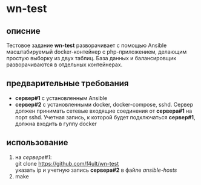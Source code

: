 # wn-test

## описние

Тестовое задание **wn-test** разворачивает с помощью Ansible масштабируемый docker-контейнер с php-приложением, делающим простую выборку из двух таблиц. База данных и балансировщик разворачиваются в отдельных контейнерах.

## предварительные требования

- **сервер\#1** с установленным Ansible
- **сервер\#2** с установленными docker, docker-compose, sshd. Сервер должен принимать сетевые входящие соединения от **сервера\#1** на порт sshd. Учетная запись, к которой будет подключаться **сервер\#1**, должна входить в гуппу docker

## использование

1. на *сервере\#1*:  
	git clone https://github.com/f4ult/wn-test   
указать ip и учетную запись **сервера\#2** в файле *ansible-hosts*
2.	make




